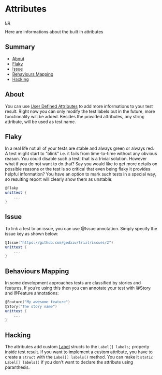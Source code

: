 # Attributes

[up](../README.md)

Here are informations about the built in attributes

## Summary

  - [About](#about)
  - [Flaky](#flaky)
  - [Issue](#issue)
  - [Behaviours Mapping](#behaviours-mapping)
  - [Hacking](#hacking)

## About
You can use [User Defined Attributes](http://dlang.org/spec/attribute.html#uda) to add more
informations to your test result. Right now you can only modify the test labels but in the
future, more functionality will be added. Besides the provided attributes, any string attribute, will be used as test name.

## Flaky
In a real life not all of your tests are stable and always green or always red. A test might start to "blink" i.e. it fails
from time-to-time without any obvious reason. You could disable such a test, that is a trivial solution. However what if
you do not want to do that? Say you would like to get more details on possible reasons or the test is so critical that
even being flaky it provides helpful information? You have an option to mark such tests in a special way, so resulting
report will clearly show them as unstable:

```d
@Flaky
unittest {
    ...
}
```

## Issue
To link a test to an issue, you can use @Issue annotation. Simply specify the issue key as shown below:

```d
@Issue("https://github.com/gedaiu/trial/issues/2")
unittest {
    ...
}
```

## Behaviours Mapping
In some development approaches tests are classified by stories and features. If you’re using this then you can annotate
your test with @Story and @Feature annotations:

```d
@Feature("My awesome feature")
@Story("The story name")
unittest {
    ...
}
```

## Hacking
The attributes add custom [Label](http://trial.szabobogdan.com/api/trial/interfaces/Label.html) structs to the `Label[] labels;` property inside test result. If you want to implement a custom
attribute, you have to create a `struct` with the `Label[] labels()` method. You can make it `static Label[] labels()` if you don't want to declare the attribute using paranthesis.
